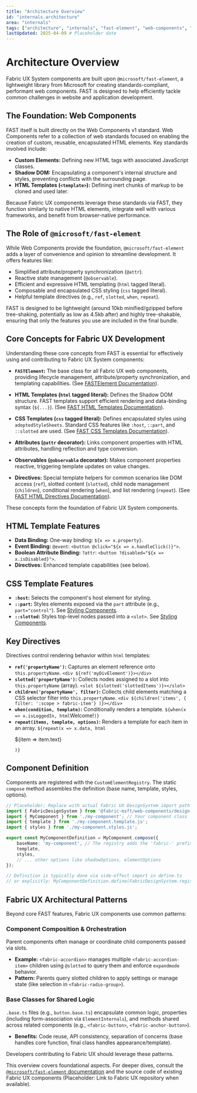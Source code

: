 ```yaml
---
title: "Architecture Overview"
id: "internals.architecture"
area: "internals"
tags: ["architecture", "internals", "fast-element", "web-components", "fabric-ux"]
lastUpdated: 2025-04-09 # Placeholder date
---
```


# Architecture Overview

Fabric UX System components are built upon `@microsoft/fast-element`, a lightweight library from Microsoft for creating standards-compliant, performant web components. FAST is designed to help efficiently tackle common challenges in website and application development.

## The Foundation: Web Components

FAST itself is built directly on the Web Components v1 standard. Web Components refer to a collection of web standards focused on enabling the creation of custom, reusable, encapsulated HTML elements. Key standards involved include:

*   **Custom Elements:** Defining new HTML tags with associated JavaScript classes.
*   **Shadow DOM:** Encapsulating a component's internal structure and styles, preventing conflicts with the surrounding page.
*   **HTML Templates (`<template>`):** Defining inert chunks of markup to be cloned and used later.

Because Fabric UX components leverage these standards via FAST, they function similarly to native HTML elements, integrate well with various frameworks, and benefit from browser-native performance.

## The Role of `@microsoft/fast-element`

While Web Components provide the foundation, `@microsoft/fast-element` adds a layer of convenience and opinion to streamline development. It offers features like:

*   Simplified attribute/property synchronization (`@attr`).
*   Reactive state management (`@observable`).
*   Efficient and expressive HTML templating (`html` tagged literal).
*   Composable and encapsulated CSS styling (`css` tagged literal).
*   Helpful template directives (e.g., `ref`, `slotted`, `when`, `repeat`).

FAST is designed to be lightweight (around 10kb minified/gzipped before tree-shaking, potentially as low as 4.5kb after) and highly tree-shakable, ensuring that only the features you use are included in the final bundle.

## Core Concepts for Fabric UX Development

Understanding these core concepts from FAST is essential for effectively using and contributing to Fabric UX System components:

- **`FASTElement`:** The base class for all Fabric UX web components, providing lifecycle management, attribute/property synchronization, and templating capabilities. (See [FASTElement Documentation](https://fast.design/docs/fast-element/fast-element)).

- **HTML Templates (`html` tagged literal):** Defines the Shadow DOM structure. FAST templates support efficient rendering and data-binding syntax (`${...}`). (See [FAST HTML Templates Documentation](https://fast.design/docs/templates/html-templates)).

- **CSS Templates (`css` tagged literal):** Defines encapsulated styles using `adoptedStyleSheets`. Standard CSS features like `:host`, `::part`, and `::slotted` are used. (See [FAST CSS Templates Documentation](https://fast.design/docs/templates/css-templates)).

- **Attributes (`@attr` decorator):** Links component properties with HTML attributes, handling reflection and type conversion.

- **Observables (`@observable` decorator):** Makes component properties reactive, triggering template updates on value changes.

- **Directives:** Special template helpers for common scenarios like DOM access (`ref`), slotted content (`slotted`), child node management (`children`), conditional rendering (`when`), and list rendering (`repeat`). (See [FAST HTML Directives Documentation](https://fast.design/docs/templates/html-directives)).

These concepts form the foundation of Fabric UX System components.

## HTML Template Features

- **Data Binding:** One-way binding: `${x => x.property}`.
- **Event Binding:** `@event`: `<button @click="${x => x.handleClick()}">`.
- **Boolean Attribute Binding:** `?attr`: `<button ?disabled="${x => x.isDisabled}">`.
- **Directives:** Enhanced template capabilities (see below).

## CSS Template Features

- **`:host`:** Selects the component's host element for styling.
- **`::part`:** Styles elements exposed via the `part` attribute (e.g., `part="control"`). See [Styling Components](/guides/styling-components).
- **`::slotted`:** Styles top-level nodes passed into a `<slot>`. See [Styling Components](/guides/styling-components).

## Key Directives

Directives control rendering behavior within `html` templates:

- **`ref('propertyName')`:** Captures an element reference onto `this.propertyName`.
  `<div ${ref('myDivElement')}></div>`
- **`slotted('propertyName')`:** Collects nodes assigned to a slot into `this.propertyName` (array).
  `<slot ${slotted('slottedItems')}></slot>`
- **`children('propertyName', filter)`:** Collects child elements matching a CSS selector filter into `this.propertyName`.
  `<div ${children('items', { filter: ':scope > fabric-item'} )}></div>`
- **`when(condition, template)`:** Conditionally renders a template.
  `${when(x => x.isLoggedIn, html`<span>Welcome!</span>`)}`
- **`repeat(items, template, options)`:** Renders a template for each item in an array.
  `${repeat(x => x.data, html`<p>${item => item.text}</p>`)}`

## Component Definition

Components are registered with the `CustomElementRegistry`. The static `compose` method assembles the definition (base name, template, styles, options).

```typescript
// Placeholder: Replace with actual Fabric UX DesignSystem import path
import { FabricDesignSystem } from '@fabric-msft/web-components/design-system';
import { MyComponent } from './my-component'; // Your component class
import { template } from './my-component.template.js';
import { styles } from './my-component.styles.js';

export const MyComponentDefinition = MyComponent.compose({
    baseName: 'my-component', // The registry adds the 'fabric-' prefix
    template,
    styles,
    // ... other options like shadowOptions, elementOptions
});

// Definition is typically done via side-effect import in define.ts
// or explicitly: MyComponentDefinition.define(FabricDesignSystem.registry);
```

## Fabric UX Architectural Patterns

Beyond core FAST features, Fabric UX components use common patterns:

### Component Composition & Orchestration

Parent components often manage or coordinate child components passed via slots.

- **Example:** `<fabric-accordion>` manages multiple `<fabric-accordion-item>` children using `@slotted` to query them and enforce `expandmode` behavior.
- **Pattern:** Parents query slotted children to apply settings or manage state (like selection in `<fabric-radio-group>`).

### Base Classes for Shared Logic

`.base.ts` files (e.g., `button.base.ts`) encapsulate common logic, properties (including form-association via `ElementInternals`), and methods shared across related components (e.g., `<fabric-button>`, `<fabric-anchor-button>`).

- **Benefits:** Code reuse, API consistency, separation of concerns (base handles core function, final class handles appearance/template).

Developers contributing to Fabric UX should leverage these patterns.

This overview covers foundational aspects. For deeper dives, consult the [`@microsoft/fast-element` documentation](https://www.fast.design/docs/fast-element/overview/) and the source code of existing Fabric UX components (Placeholder: Link to Fabric UX repository when available).
